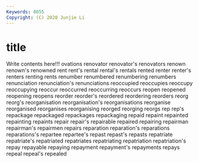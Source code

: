 ```yaml
---
Keywords: 8055
Copyright: (C) 2020 Junjie Li
---
```


# title

Write contents here!!!
ovations 
renovator 
renovator's 
renovators 
renown 
renown's 
renowned 
rent 
rent's 
rental
rental's 
rentals 
rented 
renter 
renter's 
renters 
renting 
rents 
renumber 
renumbered
renumbering 
renumbers 
renunciation 
renunciation's 
renunciations 
reoccupied 
reoccupies 
reoccupy 
reoccupying 
reoccur
reoccurred 
reoccurring 
reoccurs 
reopen 
reopened 
reopening 
reopens 
reorder 
reorder's 
reordered
reordering 
reorders 
reorg 
reorg's 
reorganisation 
reorganisation's 
reorganisations 
reorganise 
reorganised 
reorganises
reorganising 
reorged 
reorging 
reorgs 
rep 
rep's 
repackage 
repackaged 
repackages 
repackaging
repaid 
repaint 
repainted 
repainting 
repaints 
repair 
repair's 
repairable 
repaired 
repairing
repairman 
repairman's 
repairmen 
repairs 
reparation 
reparation's 
reparations 
reparations's 
repartee 
repartee's
repast 
repast's 
repasts 
repatriate 
repatriate's 
repatriated 
repatriates 
repatriating 
repatriation 
repatriation's
repay 
repayable 
repaying 
repayment 
repayment's 
repayments 
repays 
repeal 
repeal's 
repealed
